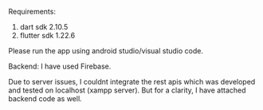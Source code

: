 Requirements:
1. dart sdk 2.10.5
2. flutter sdk 1.22.6

Please run the app using android studio/visual studio code.

Backend: I have used Firebase.

Due to server issues, I couldnt integrate the rest apis which was developed and tested on localhost (xampp server). But for a clarity, I have attached backend code as well. 

